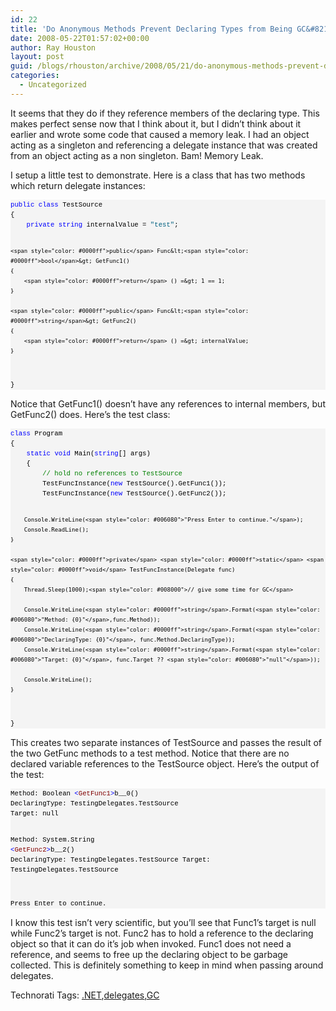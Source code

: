 ```yaml
---
id: 22
title: 'Do Anonymous Methods Prevent Declaring Types from Being GC&#8217;d?'
date: 2008-05-22T01:57:02+00:00
author: Ray Houston
layout: post
guid: /blogs/rhouston/archive/2008/05/21/do-anonymous-methods-prevent-declaring-types-from-being-gc-d.aspx
categories:
  - Uncategorized
---
```

It seems that they do if they reference members of the declaring type. This makes perfect sense now that I think about it, but I didn&#8217;t think about it earlier and wrote some code that caused a memory leak. I had an object acting as a singleton and referencing a delegate instance that was created from an object acting as a non singleton. Bam! Memory Leak.

I setup a little test to demonstrate. Here is a class that has two methods which return delegate instances:

<div>
  <pre style="padding-right: 0px;padding-left: 0px;font-size: 8pt;padding-bottom: 0px;margin: 0em;overflow: visible;width: 100%;color: black;border-top-style: none;line-height: 12pt;padding-top: 0px;font-family: consolas, 'Courier New', courier, monospace;border-right-style: none;border-left-style: none;background-color: #f4f4f4;border-bottom-style: none"><span style="color: #0000ff">public</span> <span style="color: #0000ff">class</span> TestSource
{
    <span style="color: #0000ff">private</span> <span style="color: #0000ff">string</span> internalValue = <span style="color: #006080">"test"</span>;

    <span style="color: #0000ff">public</span> Func&lt;<span style="color: #0000ff">bool</span>&gt; GetFunc1()
    {
        <span style="color: #0000ff">return</span> () =&gt; 1 == 1;
    }

    <span style="color: #0000ff">public</span> Func&lt;<span style="color: #0000ff">string</span>&gt; GetFunc2()
    {
        <span style="color: #0000ff">return</span> () =&gt; internalValue;
    }
}
</pre>
</div>

Notice that GetFunc1() doesn&#8217;t have any references to internal members, but GetFunc2() does. Here&#8217;s the test class:

<div>
  <pre style="padding-right: 0px;padding-left: 0px;font-size: 8pt;padding-bottom: 0px;margin: 0em;overflow: visible;width: 100%;color: black;border-top-style: none;line-height: 12pt;padding-top: 0px;font-family: consolas, 'Courier New', courier, monospace;border-right-style: none;border-left-style: none;background-color: #f4f4f4;border-bottom-style: none"><span style="color: #0000ff">class</span> Program
{
    <span style="color: #0000ff">static</span> <span style="color: #0000ff">void</span> Main(<span style="color: #0000ff">string</span>[] args)
    {
        <span style="color: #008000">// hold no references to TestSource</span>
        TestFuncInstance(<span style="color: #0000ff">new</span> TestSource().GetFunc1());
        TestFuncInstance(<span style="color: #0000ff">new</span> TestSource().GetFunc2());

        Console.WriteLine(<span style="color: #006080">"Press Enter to continue."</span>);
        Console.ReadLine();
    }

    <span style="color: #0000ff">private</span> <span style="color: #0000ff">static</span> <span style="color: #0000ff">void</span> TestFuncInstance(Delegate func)
    {
        Thread.Sleep(1000);<span style="color: #008000">// give some time for GC</span>

        Console.WriteLine(<span style="color: #0000ff">string</span>.Format(<span style="color: #006080">"Method: {0}"</span>,func.Method));
        Console.WriteLine(<span style="color: #0000ff">string</span>.Format(<span style="color: #006080">"DeclaringType: {0}"</span>, func.Method.DeclaringType));
        Console.WriteLine(<span style="color: #0000ff">string</span>.Format(<span style="color: #006080">"Target: {0}"</span>, func.Target ?? <span style="color: #006080">"null"</span>));

        Console.WriteLine();
    }
}
</pre>
</div>

This creates two separate instances of TestSource and passes the result of the two GetFunc methods to a test method. Notice that there are no declared variable references to the TestSource object. Here&#8217;s the output of the test:

<div>
  <pre style="padding-right: 0px;padding-left: 0px;font-size: 8pt;padding-bottom: 0px;margin: 0em;overflow: visible;width: 100%;color: black;border-top-style: none;line-height: 12pt;padding-top: 0px;font-family: consolas, 'Courier New', courier, monospace;border-right-style: none;border-left-style: none;background-color: #f4f4f4;border-bottom-style: none">Method: Boolean <span style="color: #0000ff">&lt;</span><span style="color: #800000">GetFunc1</span><span style="color: #0000ff">&gt;</span>b__0()
DeclaringType: TestingDelegates.TestSource
Target: null 

Method: System.String <span style="color: #0000ff">&lt;</span><span style="color: #800000">GetFunc2</span><span style="color: #0000ff">&gt;</span>b__2()
DeclaringType: TestingDelegates.TestSource
Target: TestingDelegates.TestSource 

Press Enter to continue.
</pre>
</div>

I know this test isn&#8217;t very scientific, but you&#8217;ll see that Func1&#8217;s target is null while Func2&#8217;s target is not. Func2 has to hold a reference to the declaring object so that it can do it&#8217;s job when invoked. Func1 does not need a reference, and seems to free up the declaring object to be garbage collected. This is definitely something to keep in mind when passing around delegates.

<div class="wlWriterSmartContent" style="padding-right: 0px;padding-left: 0px;padding-bottom: 0px;margin: 0px;padding-top: 0px">
  Technorati Tags: <a href="http://technorati.com/tags/.NET" rel="tag">.NET</a>,<a href="http://technorati.com/tags/delegates" rel="tag">delegates</a>,<a href="http://technorati.com/tags/GC" rel="tag">GC</a>
</div>